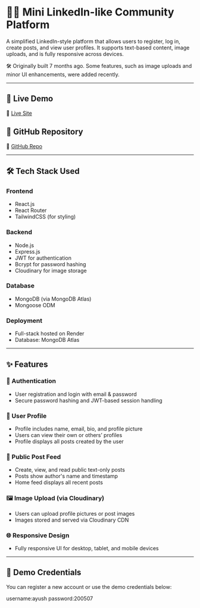 # 🧑‍💻 Mini LinkedIn-like Community Platform

A simplified LinkedIn-style platform that allows users to register, log in, create posts, and view user profiles. It supports text-based content, image uploads, and is fully responsive across devices.

🛠️ Originally built 7 months ago. Some features, such as image uploads and minor UI enhancements, were added recently.

---

## 🚀 Live Demo

🔗 [Live Site](https://socialspace.onrender.com/login)

## 📁 GitHub Repository

🔗 [GitHub Repo](https://github.com/Ayushkaranth/Linkedin)

---

## 🛠 Tech Stack Used

### Frontend
- React.js
- React Router
- TailwindCSS (for styling)

### Backend
- Node.js
- Express.js
- JWT for authentication
- Bcrypt for password hashing
- Cloudinary for image storage

### Database
- MongoDB (via MongoDB Atlas)
- Mongoose ODM

### Deployment
- Full-stack hosted on Render
- Database: MongoDB Atlas

---

## ✨ Features

### 🔐 Authentication
- User registration and login with email & password
- Secure password hashing and JWT-based session handling

### 👤 User Profile
- Profile includes name, email, bio, and profile picture
- Users can view their own or others’ profiles
- Profile displays all posts created by the user

### 📰 Public Post Feed
- Create, view, and read public text-only posts
- Posts show author's name and timestamp
- Home feed displays all recent posts

### 🖼️ Image Upload (via Cloudinary)
- Users can upload profile pictures or post images
- Images stored and served via Cloudinary CDN

### 🌐 Responsive Design
- Fully responsive UI for desktop, tablet, and mobile devices

---

## 🧪 Demo Credentials

You can register a new account or use the demo credentials below:

username:ayush
password:200507
